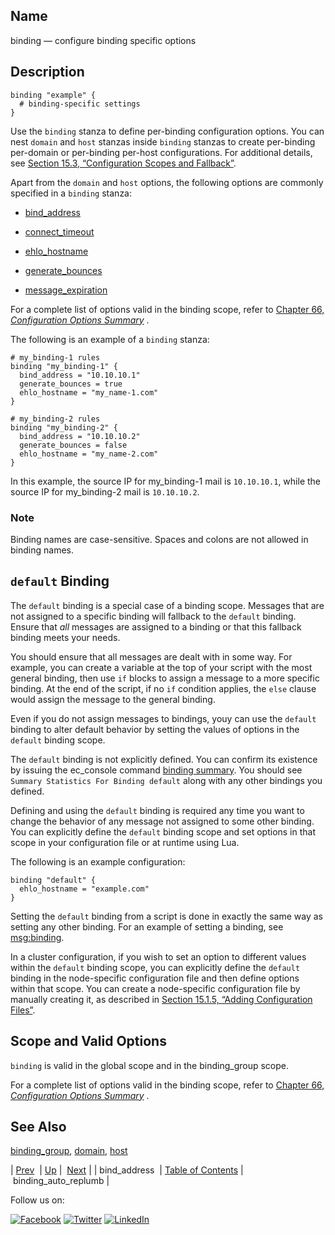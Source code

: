 <a name="conf.ref.binding"></a>
## Name

binding — configure binding specific options

<a name="idp11794208"></a>
## Description

```
binding "example" {
  # binding-specific settings
}
```

Use the `binding` stanza to define per-binding configuration options. You can nest `domain` and `host` stanzas inside `binding` stanzas to create per-binding per-domain or per-binding per-host configurations. For additional details, see [Section 15.3, “Configuration Scopes and Fallback”](ecelerity.conf.fallback.php "15.3. Configuration Scopes and Fallback").

Apart from the `domain` and `host` options, the following options are commonly specified in a `binding` stanza:

*   [bind_address](conf.ref.bind_address.php "bind_address")

*   [connect_timeout](conf.ref.connect_timeout.php "connect_timeout")

*   [ehlo_hostname](conf.ref.ehlo_hostname.php "ehlo_hostname")

*   [generate_bounces](conf.ref.generate_bounces.php "generate_bounces")

*   [message_expiration](conf.ref.message_expiration.php "message_expiration")

For a complete list of options valid in the binding scope, refer to [Chapter 66, *Configuration Options Summary*](config.options.summary.php "Chapter 66. Configuration Options Summary") .

The following is an example of a `binding` stanza:

```
# my_binding-1 rules
binding "my_binding-1" {
  bind_address = "10.10.10.1"
  generate_bounces = true
  ehlo_hostname = "my_name-1.com"
}

# my_binding-2 rules
binding "my_binding-2" {
  bind_address = "10.10.10.2"
  generate_bounces = false
  ehlo_hostname = "my_name-2.com"
}
```

In this example, the source IP for my_binding-1 mail is `10.10.10.1`, while the source IP for my_binding-2 mail is `10.10.10.2`.

### Note

Binding names are case-sensitive. Spaces and colons are not allowed in binding names.

<a name="conf.ref.binding.default"></a>
## `default` Binding

The `default` binding is a special case of a binding scope. Messages that are not assigned to a specific binding will fallback to the `default` binding. Ensure that *all* messages are assigned to a binding or that this fallback binding meets your needs.

You should ensure that all messages are dealt with in some way. For example, you can create a variable at the top of your script with the most general binding, then use `if` blocks to assign a message to a more specific binding. At the end of the script, if no `if` condition applies, the `else` clause would assign the message to the general binding.

Even if you do not assign messages to bindings, youy can use the `default` binding to alter default behavior by setting the values of options in the `default` binding scope.

The `default` binding is not explicitly defined. You can confirm its existence by issuing the ec_console command [binding summary](console_commands.binding_summary.php "binding summary"). You should see `Summary Statistics For Binding default` along with any other bindings you defined.

Defining and using the `default` binding is required any time you want to change the behavior of any message not assigned to some other binding. You can explicitly define the `default` binding scope and set options in that scope in your configuration file or at runtime using Lua.

The following is an example configuration:

```
binding "default" {
  ehlo_hostname = "example.com"
}
```

Setting the `default` binding from a script is done in exactly the same way as setting any other binding. For an example of setting a binding, see [msg:binding](lua.ref.msg_binding.php "msg:binding").

In a cluster configuration, if you wish to set an option to different values within the `default` binding scope, you can explicitly define the `default` binding in the node-specific configuration file and then define options within that scope. You can create a node-specific configuration file by manually creating it, as described in [Section 15.1.5, “Adding Configuration Files”](conf.overview.php#conf.adding.configuration.files "15.1.5. Adding Configuration Files").

<a name="idp23599344"></a>
## Scope and Valid Options

`binding` is valid in the global scope and in the binding_group scope.

For a complete list of options valid in the binding scope, refer to [Chapter 66, *Configuration Options Summary*](config.options.summary.php "Chapter 66. Configuration Options Summary") .

<a name="idp23602720"></a>
## See Also

[binding_group](conf.ref.binding_group.php "binding_group"), [domain](conf.ref.domain.php "domain"), [host](conf.ref.host.php "host")

| [Prev](conf.ref.bind_address.php)  | [Up](config.options.ref.php) |  [Next](conf.ref.binding_auto_replumb.php) |
| bind_address  | [Table of Contents](index.php) |  binding_auto_replumb |

Follow us on:

[![Facebook](https://support.messagesystems.com/images/icon-facebook.png)](http://www.facebook.com/messagesystems) [![Twitter](https://support.messagesystems.com/images/icon-twitter.png)](http://twitter.com/#!/MessageSystems) [![LinkedIn](https://support.messagesystems.com/images/icon-linkedin.png)](http://www.linkedin.com/company/message-systems)